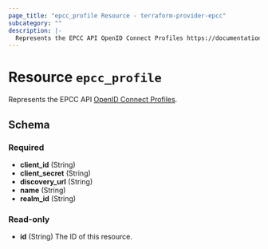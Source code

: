 ```yaml
---
page_title: "epcc_profile Resource - terraform-provider-epcc"
subcategory: ""
description: |-
  Represents the EPCC API OpenID Connect Profiles https://documentation.elasticpath.com/commerce-cloud/docs/api/single-sign-on/oidc-profiles/index.html.
---
```


# Resource `epcc_profile`

Represents the EPCC API [OpenID Connect Profiles](https://documentation.elasticpath.com/commerce-cloud/docs/api/single-sign-on/oidc-profiles/index.html).



## Schema

### Required

- **client_id** (String)
- **client_secret** (String)
- **discovery_url** (String)
- **name** (String)
- **realm_id** (String)

### Read-only

- **id** (String) The ID of this resource.


